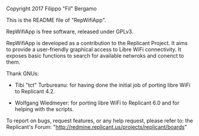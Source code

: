 
Copyright 2017 Filippo "Fil" Bergamo

This is the README file of "RepWifiApp".

RepWifiApp is free software, released under GPLv3.

RepWifiApp is developed as a contribution to the Replicant Project.
It aims to provide a user-friendly graphical access to Libre WiFi connectivity.
It exposes basic functions to search for available netwroks and conenct to them.

Thank GNUs:

- Tibi "tct" Turbureanu:
for having done the initial job of porting libre WiFi to Replicant 4.2.

- Wolfgang Wiedmeyer:
for porting libre WiFi to Replicant 6.0 and for helping with the scripts.

To report on bugs, request features, or any help request, please refer to:
the Replicant's Forum:
"http://redmine.replicant.us/projects/replicant/boards"
